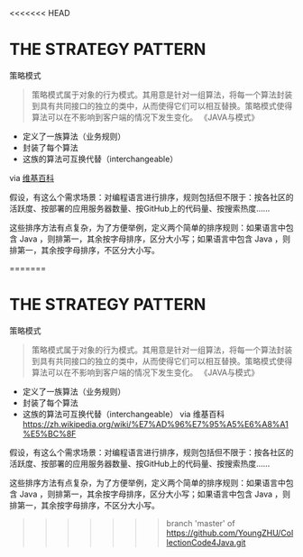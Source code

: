 <<<<<<< HEAD
# THE STRATEGY PATTERN

策略模式

> 策略模式属于对象的行为模式。其用意是针对一组算法，将每一个算法封装到具有共同接口的独立的类中，从而使得它们可以相互替换。策略模式使得算法可以在不影响到客户端的情况下发生变化。
> 《JAVA与模式》


- 定义了一族算法（业务规则）
- 封装了每个算法
- 这族的算法可互换代替（interchangeable）

via [维基百科]( https://zh.wikipedia.org/wiki/%E7%AD%96%E7%95%A5%E6%A8%A1%E5%BC%8F)

假设，有这么个需求场景：对编程语言进行排序，规则包括但不限于：按各社区的活跃度、按部署的应用服务器数量、按GitHub上的代码量、按搜索热度……

这些排序方法有点复杂，为了方便举例，定义两个简单的排序规则：如果语言中包含 Java ，则排第一，其余按字母排序，区分大小写；如果语言中包含 Java ，则排第一，其余按字母排序，不区分大小写。

=======
# THE STRATEGY PATTERN

策略模式

> 策略模式属于对象的行为模式。其用意是针对一组算法，将每一个算法封装到具有共同接口的独立的类中，从而使得它们可以相互替换。策略模式使得算法可以在不影响到客户端的情况下发生变化。
> 《JAVA与模式》


- 定义了一族算法（业务规则）
- 封装了每个算法
- 这族的算法可互换代替（interchangeable）
via 维基百科 https://zh.wikipedia.org/wiki/%E7%AD%96%E7%95%A5%E6%A8%A1%E5%BC%8F

假设，有这么个需求场景：对编程语言进行排序，规则包括但不限于：按各社区的活跃度、按部署的应用服务器数量、按GitHub上的代码量、按搜索热度……

这些排序方法有点复杂，为了方便举例，定义两个简单的排序规则：如果语言中包含 Java ，则排第一，其余按字母排序，区分大小写；如果语言中包含 Java ，则排第一，其余按字母排序，不区分大小写。

>>>>>>> branch 'master' of https://github.com/YoungZHU/CollectionCode4Java.git

